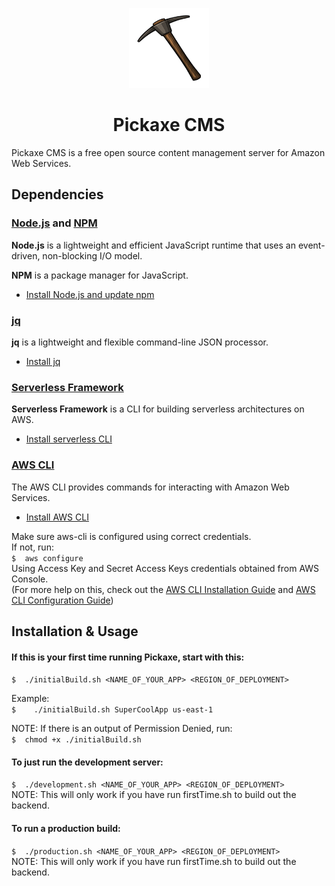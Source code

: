 <!-- Logo -->
<p align="center">
  <a href="">
    <img height="128" width="128" src="https://github.com/PickaxeCMS/pickaxecms/blob/master/logo.png">
  </a>
</p>

<!-- Name -->
<h1 align="center">
  <a>Pickaxe CMS</a>
</h1>

Pickaxe CMS is a free open source content management server for Amazon Web Services.

## Dependencies    

### [Node.js](https://nodejs.org/en/) and [NPM](https://www.npmjs.com/)

**Node.js** is a lightweight and efficient JavaScript runtime that uses an event-driven, non-blocking I/O model.

**NPM** is a package manager for JavaScript.

+ [Install Node.js and update npm](https://docs.npmjs.com/getting-started/installing-node)


### [jq](https://stedolan.github.io/jq/)

**jq** is a lightweight and flexible command-line JSON processor.

+ [Install jq](https://stedolan.github.io/jq/download/)


### [Serverless Framework](https://serverless.com/framework/)

**Serverless Framework** is a CLI for building serverless architectures on AWS.

+ [Install serverless CLI](https://serverless.com/framework/docs/getting-started/)


### [AWS CLI](http://docs.aws.amazon.com/cli/latest/userguide/cli-chap-welcome.html)

The AWS CLI provides commands for interacting with Amazon Web Services.

+ [Install AWS CLI](http://docs.aws.amazon.com/cli/latest/userguide/installing.html)

Make sure aws-cli is configured using correct credentials.    
If not, run:      
`
$  aws configure
`     
Using Access Key and Secret Access Keys credentials obtained from AWS Console.   
(For more help on this, check out the <a href="http://docs.aws.amazon.com/cli/latest/userguide/installing.html">AWS CLI Installation Guide</a> and <a href="http://docs.aws.amazon.com/cli/latest/userguide/cli-chap-getting-started.html#cli-quick-configuration"> AWS CLI Configuration Guide</a>)   


## Installation & Usage

       
         
#### If this is your first time running Pickaxe, start with this:            
        
`$  ./initialBuild.sh <NAME_OF_YOUR_APP> <REGION_OF_DEPLOYMENT>`
        
         
Example:      
`$    ./initialBuild.sh SuperCoolApp us-east-1`    
       
        
NOTE: If there is an output of Permission Denied, run:     
`$  chmod +x ./initialBuild.sh`     
      
       
#### To just run the development server:      
       
`$  ./development.sh <NAME_OF_YOUR_APP> <REGION_OF_DEPLOYMENT>`     
NOTE: This will only work if you have run firstTime.sh to build out the backend.
      
    
#### To run a production build:      
       
`$  ./production.sh <NAME_OF_YOUR_APP> <REGION_OF_DEPLOYMENT>`     
NOTE: This will only work if you have run firstTime.sh to build out the backend.
      
